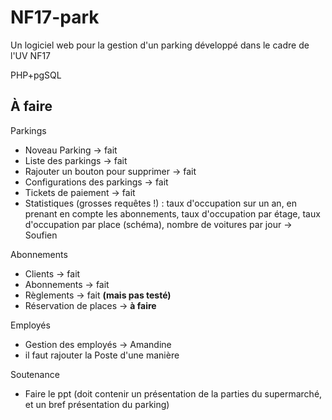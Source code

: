 # NF17-park

Un logiciel web pour la gestion d'un parking développé dans le cadre de l'UV NF17

PHP+pgSQL


## À faire

Parkings

- Noveau Parking -> fait
- Liste des parkings -> fait
- Rajouter un bouton pour supprimer -> fait
- Configurations des parkings -> fait
- Tickets de paiement -> fait
- Statistiques (grosses requêtes !) : taux d'occupation sur un an, en prenant en compte les abonnements, taux d'occupation par étage, taux d'occupation par place (schéma), nombre de voitures par jour -> Soufien

Abonnements

- Clients -> fait
- Abonnements -> fait
- Règlements -> fait **(mais pas testé)**
- Réservation de places -> **à faire**

Employés

- Gestion des employés -> Amandine
- il faut rajouter la Poste d'une manière

Soutenance

- Faire le ppt (doit contenir un présentation de la parties du supermarché, et un bref présentation du parking)